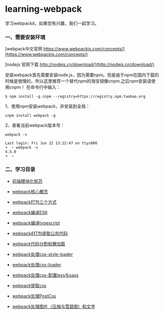# learning-webpack
学习webpack4，如果您有兴趣，我们一起学习。

### 一、需要安装环境

[webpack中文官网 https://www.webpackjs.com/concepts/](https://www.webpackjs.com/concepts/)

[nodejs 官网下载 http://nodejs.cn/download/](http://nodejs.cn/download/)

安装webpack首先需要安装node.js，因为需要npm。但是由于npm在国内下载的时候是很慢的，所以这里推荐一个替代npm的淘宝镜像cnpm.之后npm安装请使用cnpm！
在命令行中输入：
        
```
$ npm install -g cnpm --registry=https://registry.npm.taobao.org
```

1、使用npm安装webpack，并安装到全局：

```
cnpm install webpack -g
```

2、查看当前webpack版本号：

```
webpack -v

Last login: Fri Jun 22 13:22:47 on ttys000
➜  ~ webpack -v
4.5.0
➜  ~
```

### 二、学习目录

- [前端模块化规范](https://github.com/liangfengbo/learning-webpack/blob/master/%E5%89%8D%E7%AB%AF%E6%A8%A1%E5%9D%97%E5%8C%96%E8%A7%84%E8%8C%83.md)

- [webpack核心概念](https://github.com/liangfengbo/learning-webpack/blob/master/webpack%E6%A0%B8%E5%BF%83%E6%A6%82%E5%BF%B5.md)

- [webpack打包三个方式](https://github.com/liangfengbo/learning-webpack/tree/master/use-webpack)

- [webpack编译ES6](https://github.com/liangfengbo/learning-webpack/tree/master/webpack-es6)

- [webpack编译typescript](https://github.com/liangfengbo/learning-webpack/tree/master/webpack-typescript)

- [webpack4打包提取公共代码](https://github.com/liangfengbo/learning-webpack/tree/master/webpack-package-public-code)

- [webpack代码分割和懒加载](https://github.com/liangfengbo/learning-webpack/tree/master/webpack-code-splitting-and-lazy-loading)

- [webpack处理css-style-loader](https://github.com/liangfengbo/learning-webpack/tree/master/webpack-style-loader)

- [webpack处理css-loader](https://github.com/liangfengbo/learning-webpack/tree/master/webpack-css-loader)

- [webpack处理css-配置less与sass](https://github.com/liangfengbo/learning-webpack/tree/master/webpack-less-sass-loader)

- [webpack提取css](https://github.com/liangfengbo/learning-webpack/tree/master/webpack-extract-css)

- [webpack处理PostCss](https://github.com/liangfengbo/learning-webpack/tree/master/webpack-postcss)

- [webpack处理图片（压缩与雪碧图）和文字](https://github.com/liangfengbo/learning-webpack/tree/master/webpack-image-processing)


